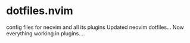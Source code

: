 # dotfiles.nvim
config files for neovim and all its plugins
Updated neovim dotfiles...
Now everything working in plugins....
